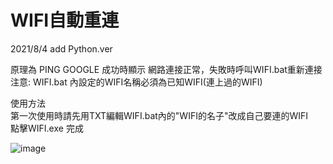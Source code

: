 WIFI自動重連
===========
2021/8/4 add Python.ver </br>

原理為 PING GOOGLE 成功時顯示 網路連接正常，失敗時呼叫WIFI.bat重新連接<br>
注意: WIFI.bat 內設定的WIFI名稱必須為已知WIFI(連上過的WIFI) <br>

使用方法 <br>
第一次使用時請先用TXT編輯WIFI.bat內的"WIFI的名子"改成自己要連的WIFI <br>
點擊WIFI.exe 完成 <br>

![image](https://imneverdied.github.io/WIFI_AUTO_RECONNECTER/source%20code/PIC1.png)

